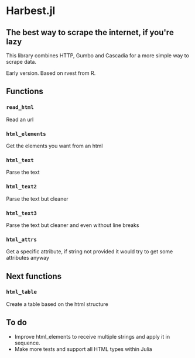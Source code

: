 # Harbest.jl
## The best way to scrape the internet, if you're lazy
This library combines HTTP, Gumbo and Cascadia for a more simple way to scrape data. 

Early version. Based on rvest from R.

## Functions

### `read_html`

Read an url

### `html_elements`

Get the elements you want from an html

### `html_text`

Parse the text

### `html_text2`

Parse the text but cleaner

### `html_text3`

Parse the text but cleaner and even without line breaks

### `html_attrs`

Get a specific attribute, if string not provided it would try to get some attributes anyway

## Next functions

### `html_table`

Create a table based on the html structure

## To do
- Improve html_elements to receive multiple strings and apply it in sequence.
- Make more tests and support all HTML types within Julia

